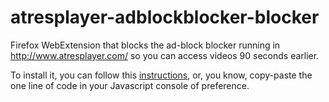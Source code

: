 # atresplayer-adblockblocker-blocker

Firefox WebExtension that blocks the ad-block blocker running in http://www.atresplayer.com/ so you can access videos 90 seconds earlier.

To install it, you can follow this [instructions][1], or, you know, copy-paste the one line of code in your Javascript console of preference.

[1]: https://developer.mozilla.org/en-US/Add-ons/WebExtensions/Temporary_Installation_in_Firefox
